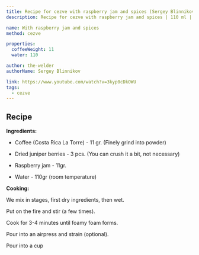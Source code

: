 ```yaml
---
title: Recipe for cezve with raspberry jam and spices (Sergey Blinnikov)
description: Recipe for cezve with raspberry jam and spices | 110 ml | 11 gr.

name: With raspberry jam and spices
method: cezve

properties:
  coffeeWeight: 11
  water: 110

author: the-welder
authorName: Sergey Blinnikov

link: https://www.youtube.com/watch?v=3kyp0cDkOWU
tags:
  - cezve
---
```


## Recipe


__Ingredients:__

- Coffee (Costa Rica La Torre) - 11 gr. (Finely grind into powder)

- Dried juniper berries - 3 pcs. (You can crush it a bit, not necessary)

- Raspberry jam - 11gr.

- Water - 110gr (room temperature)

__Cooking:__

We mix in stages, first dry ingredients, then wet.

Put on the fire and stir (a few times).

Cook for 3-4 minutes until foamy foam forms.

Pour into an airpress and strain (optional).

Pour into a cup
